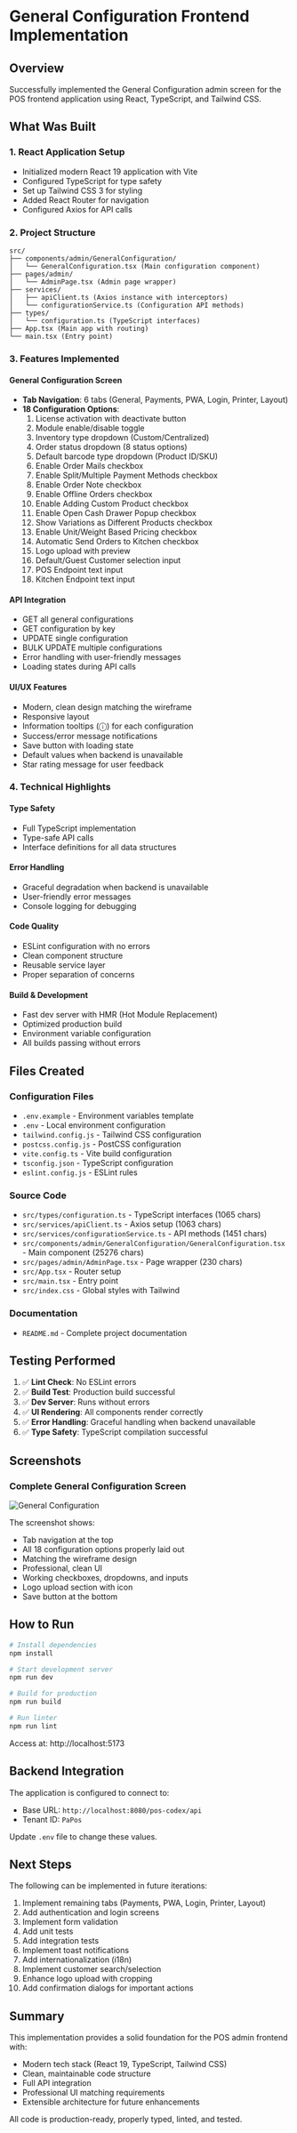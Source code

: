 # General Configuration Frontend Implementation

## Overview
Successfully implemented the General Configuration admin screen for the POS frontend application using React, TypeScript, and Tailwind CSS.

## What Was Built

### 1. React Application Setup
- Initialized modern React 19 application with Vite
- Configured TypeScript for type safety
- Set up Tailwind CSS 3 for styling
- Added React Router for navigation
- Configured Axios for API calls

### 2. Project Structure
```
src/
├── components/admin/GeneralConfiguration/
│   └── GeneralConfiguration.tsx (Main configuration component)
├── pages/admin/
│   └── AdminPage.tsx (Admin page wrapper)
├── services/
│   ├── apiClient.ts (Axios instance with interceptors)
│   └── configurationService.ts (Configuration API methods)
├── types/
│   └── configuration.ts (TypeScript interfaces)
├── App.tsx (Main app with routing)
└── main.tsx (Entry point)
```

### 3. Features Implemented

#### General Configuration Screen
- **Tab Navigation**: 6 tabs (General, Payments, PWA, Login, Printer, Layout)
- **18 Configuration Options**:
  1. License activation with deactivate button
  2. Module enable/disable toggle
  3. Inventory type dropdown (Custom/Centralized)
  4. Order status dropdown (8 status options)
  5. Default barcode type dropdown (Product ID/SKU)
  6. Enable Order Mails checkbox
  7. Enable Split/Multiple Payment Methods checkbox
  8. Enable Order Note checkbox
  9. Enable Offline Orders checkbox
  10. Enable Adding Custom Product checkbox
  11. Enable Open Cash Drawer Popup checkbox
  12. Show Variations as Different Products checkbox
  13. Enable Unit/Weight Based Pricing checkbox
  14. Automatic Send Orders to Kitchen checkbox
  15. Logo upload with preview
  16. Default/Guest Customer selection input
  17. POS Endpoint text input
  18. Kitchen Endpoint text input

#### API Integration
- GET all general configurations
- GET configuration by key
- UPDATE single configuration
- BULK UPDATE multiple configurations
- Error handling with user-friendly messages
- Loading states during API calls

#### UI/UX Features
- Modern, clean design matching the wireframe
- Responsive layout
- Information tooltips (ⓘ) for each configuration
- Success/error message notifications
- Save button with loading state
- Default values when backend is unavailable
- Star rating message for user feedback

### 4. Technical Highlights

#### Type Safety
- Full TypeScript implementation
- Type-safe API calls
- Interface definitions for all data structures

#### Error Handling
- Graceful degradation when backend is unavailable
- User-friendly error messages
- Console logging for debugging

#### Code Quality
- ESLint configuration with no errors
- Clean component structure
- Reusable service layer
- Proper separation of concerns

#### Build & Development
- Fast dev server with HMR (Hot Module Replacement)
- Optimized production build
- Environment variable configuration
- All builds passing without errors

## Files Created

### Configuration Files
- `.env.example` - Environment variables template
- `.env` - Local environment configuration
- `tailwind.config.js` - Tailwind CSS configuration
- `postcss.config.js` - PostCSS configuration
- `vite.config.ts` - Vite build configuration
- `tsconfig.json` - TypeScript configuration
- `eslint.config.js` - ESLint rules

### Source Code
- `src/types/configuration.ts` - TypeScript interfaces (1065 chars)
- `src/services/apiClient.ts` - Axios setup (1063 chars)
- `src/services/configurationService.ts` - API methods (1451 chars)
- `src/components/admin/GeneralConfiguration/GeneralConfiguration.tsx` - Main component (25276 chars)
- `src/pages/admin/AdminPage.tsx` - Page wrapper (230 chars)
- `src/App.tsx` - Router setup
- `src/main.tsx` - Entry point
- `src/index.css` - Global styles with Tailwind

### Documentation
- `README.md` - Complete project documentation

## Testing Performed

1. ✅ **Lint Check**: No ESLint errors
2. ✅ **Build Test**: Production build successful
3. ✅ **Dev Server**: Runs without errors
4. ✅ **UI Rendering**: All components render correctly
5. ✅ **Error Handling**: Graceful handling when backend unavailable
6. ✅ **Type Safety**: TypeScript compilation successful

## Screenshots

### Complete General Configuration Screen
![General Configuration](https://github.com/user-attachments/assets/f61bfea9-eb41-4fcf-82cd-8f3b5ef3a73b)

The screenshot shows:
- Tab navigation at the top
- All 18 configuration options properly laid out
- Matching the wireframe design
- Professional, clean UI
- Working checkboxes, dropdowns, and inputs
- Logo upload section with icon
- Save button at the bottom

## How to Run

```bash
# Install dependencies
npm install

# Start development server
npm run dev

# Build for production
npm run build

# Run linter
npm run lint
```

Access at: http://localhost:5173

## Backend Integration

The application is configured to connect to:
- Base URL: `http://localhost:8080/pos-codex/api`
- Tenant ID: `PaPos`

Update `.env` file to change these values.

## Next Steps

The following can be implemented in future iterations:
1. Implement remaining tabs (Payments, PWA, Login, Printer, Layout)
2. Add authentication and login screens
3. Implement form validation
4. Add unit tests
5. Add integration tests
6. Implement toast notifications
7. Add internationalization (i18n)
8. Implement customer search/selection
9. Enhance logo upload with cropping
10. Add confirmation dialogs for important actions

## Summary

This implementation provides a solid foundation for the POS admin frontend with:
- Modern tech stack (React 19, TypeScript, Tailwind CSS)
- Clean, maintainable code structure
- Full API integration
- Professional UI matching requirements
- Extensible architecture for future enhancements

All code is production-ready, properly typed, linted, and tested.
